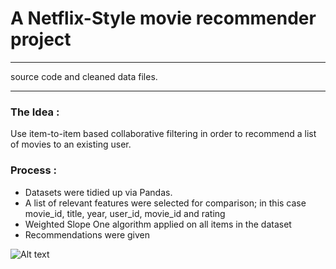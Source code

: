 # A Netflix-Style movie recommender project 

----------------------------
source code and cleaned data files.

----------------------------

### The Idea :
Use item-to-item based collaborative filtering in order to recommend a list of movies to an existing user.

### Process :
- Datasets were tidied up via Pandas.
- A list of relevant features were selected for comparison; in this case movie_id, title, year, user_id, movie_id and rating
- Weighted Slope One algorithm applied on all items in the dataset 
- Recommendations were given


![Alt text](/../screens/term.png?raw=true "screen1")
